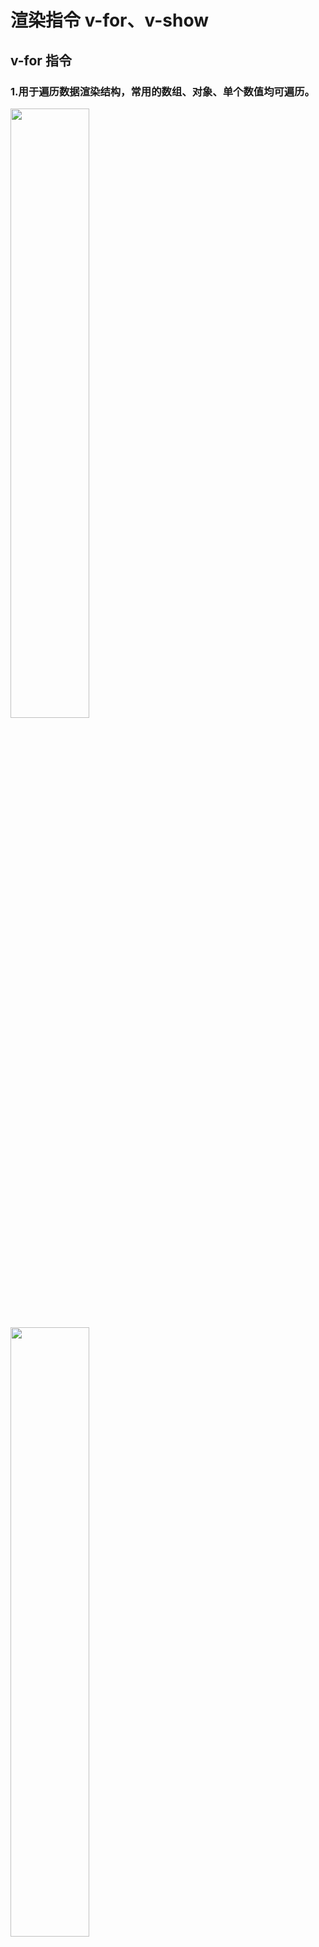 # 渲染指令 v-for、v-show

## v-for 指令

### 1.用于遍历数据渲染结构，常用的数组、对象、单个数值均可遍历。

  <img src="/images/vue/039.jpg" style="width: 50%; display:inline-block; margin: 0 ;">
  <img src="/images/vue/040.jpg" style="width: 50%; display:inline-block; margin: 0 ;">

```html
<!DOCTYPE html>
<html lang="en">
  <head>
    <meta charset="UTF-8" />
    <meta name="viewport" content="width=device-width, initial-scale=1.0" />
    <title>Document</title>
  </head>
  <body>
    <div id="app">
      <ul>
        <!-- 以下是数组遍历 -->
        <li v-for="item in arr">元素内容为：{{ item }}</li>
        <li v-for="(item, index) in arr">
          元素内容为：{{ item }}, 索引为：{{ index }}
        </li>

        <!-- 以下是对象遍历 -->
        <li v-for="value in obj">元素内容为：{{ value }}</li>
        <li v-for="(value, key, index) in obj">
          元素内容为: {{ value }}, 键为： {{ key }}, 索引值为： {{ index }}
        </li>
      </ul>

      <!-- 以下对单个数值遍历 -->
      <ul>
        <li v-for="(item, index) in 5">
          这是第{{ item }}个元素，索引值为：{{ index }}
        </li>
      </ul>
    </div>
    <script src="lib/vue.js"></script>
    <script>
      new Vue({
        el: "#app",
        data: {
          arr: ["内容1", "内容2", "内容3"],
          obj: {
            content1: "内容1",
            content2: "内容2",
            content3: "内容3",
          },
        },
      });
    </script>
  </body>
</html>
```

### 2.使用 v-for 的同时，应始终指定唯一的 key 属性，可以提高渲染性能并避免问题。

<img src="/images/vue/041.jpg" style="width: 60%; display:inline-block; margin: 0 ;">
<img src="/images/vue/042.jpg" style="width: 40%; display:inline-block; margin: 0 ;">
<img src="/images/vue/043.jpg" style="width: 100%; display:inline-block; margin: 0 ;">

```html
<!DOCTYPE html>
<html lang="en">
  <head>
    <meta charset="UTF-8" />
    <meta name="viewport" content="width=device-width, initial-scale=1.0" />
    <title>Document</title>
  </head>
  <body>
    <div id="app">
      <ul>
        <li v-for="(item, index) in arr" :key="item">
          输入框{{ item }}: <input type="text" />
        </li>
        <li v-for="(item, index) in itemList" :key="item.id">
          输入框{{ item.value }}: <input type="text" />
        </li>
      </ul>
    </div>
    <script src="lib/vue.js"></script>
    <script>
      var vm = new Vue({
        el: "#app",
        data: {
          arr: [1, 2, 3],
          itemList: [
            {
              id: 1,
              value: 2,
            },
            {
              id: 2,
              value: 3,
            },
            {
              id: 3,
              value: 3,
            },
          ],
        },
      });
    </script>
  </body>
</html>
```

### 3.通过 `<template>` 标签设置模板占位符，可以将部分元素或内容作为整体进行操作。

<img src="/images/vue/044.jpg" style="width: 100%; display:inline-block; margin: 0 ;">

```html
<!DOCTYPE html>
<html lang="en">
  <head>
    <meta charset="UTF-8" />
    <meta name="viewport" content="width=device-width, initial-scale=1.0" />
    <title>Document</title>
  </head>
  <body>
    <div id="app">
      <template v-for="item in obj">
        <span>{{ item }}</span>
        <br />
      </template>
    </div>
    <script src="lib/vue.js"></script>
    <script>
      var vm = new Vue({
        el: "#app",
        data: {
          obj: {
            content1: "内容1",
            content2: "内容2",
            content3: "内容3",
          },
        },
      });
    </script>
  </body>
</html>
```

::: warning 注意
`<template>` 模板占位符没办法设置`:key=""`,需要把`:key=""`设置到一个真实的节点元素上
:::

<img src="/images/vue/045.jpg" style="width: 100%; display:inline-block; margin: 0 ;">

## v-show(元素的隐藏和显示)

### 1.用于控制元素显示与隐藏，适用于显示隐藏频繁切换时使用。

<img src="/images/vue/046.jpg" style="width: 100%; display:inline-block; margin: 0 ;">

::: warning 注意
`<template>` 无法使用 v-show 指令。
:::

## v-if 指令(元素的移除和创建)

### 1.用于根据条件控制元素的创建与移除。

<img src="/images/vue/047.jpg" style="width: 100%; display:inline-block; margin: 0 ;">

```html
<!DOCTYPE html>
<html lang="en">
  <head>
    <meta charset="UTF-8" />
    <meta name="viewport" content="width=device-width, initial-scale=1.0" />
    <title>Document</title>
  </head>
  <body>
    <div id="app">
      <p v-if="bool">这是标签内容</p>
      <p v-else-if="false">这是第二个p标签</p>
      <p v-else-if="false">这是第三个p标签</p>
      <p v-else>最后一个p标签</p>
    </div>
    <script src="lib/vue.js"></script>
    <script>
      var vm = new Vue({
        el: "#app",
        data: {
          bool: false,
        },
      });
    </script>
  </body>
</html>
```

### 2. 给使用 v-if 的同类型元素绑定不同的 key

```html
<!DOCTYPE html>
<html lang="en">
  <head>
    <meta charset="UTF-8" />
    <meta name="viewport" content="width=device-width, initial-scale=1.0" />
    <title>Document</title>
  </head>
  <body>
    <div id="app">
      <div v-if="type==='username'" :key="'username'">
        用户名输入框：<input type="text" />
      </div>
      <div v-else :key="'email'">邮箱输入框：<input type="text" /></div>
    </div>
    <script src="lib/vue.js"></script>
    <script>
      var vm = new Vue({
        el: "#app",
        data: {
          bool: true,
          type: "username",
        },
      });
    </script>
  </body>
</html>
```

### 3.出于性能考虑，应避免将 v-if 与 v-for 应用于同一标签

::: tip 提示
`v-for` 的优先级比`v-if` 高
:::

```html
<!DOCTYPE html>
<html lang="en">
  <head>
    <meta charset="UTF-8" />
    <meta name="viewport" content="width=device-width, initial-scale=1.0" />
    <title>Document</title>
  </head>
  <body>
    <div id="app">
      <!-- 此写法消耗性能 -->
      <!-- <ul >
        <li v-if="false" v-for="item in items">{{item}}</li>
      </ul> -->

      <!-- 此写法正确 -->
      <ul v-if="false">
        <li v-for="item in items">{{item}}</li>
      </ul>
    </div>
    <script src="lib/vue.js"></script>
    <script>
      var vm = new Vue({
        el: "#app",
        data: {
          items: {
            content1: "内容1",
            content2: "内容2",
            content3: "内容3",
          },
        },
      });
    </script>
  </body>
</html>
```
